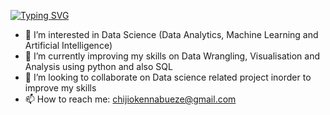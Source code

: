 [![Typing SVG](https://readme-typing-svg.herokuapp.com?font=Fira+Code&pause=400&color=00FF00&width=400&lines=+++------+Hi+👋+I+am+CJay+------)](https://github.com/CJay-Cipher)
- 👀 I’m interested in Data Science (Data Analytics, Machine Learning and Artificial Intelligence)
- 🌱 I’m currently improving my skills on Data Wrangling, Visualisation and Analysis using python and also SQL
- 💞️ I’m looking to collaborate on Data science related project inorder to improve my skills
- 📫 How to reach me: chijiokennabueze@gmail.com

<!---
CJay-Cipher/CJay-Cipher is a ✨ special ✨ repository because its `README.md` (this file) appears on your GitHub profile.
You can click the Preview link to take a look at your changes.
--->
